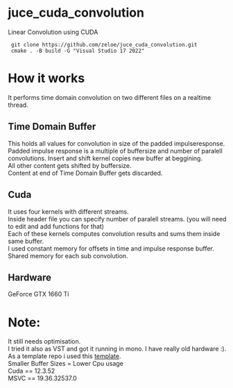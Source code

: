 # juce_cuda_convolution
 Linear Convolution using CUDA 
 ```shell
  git clone https://github.com/zeloe/juce_cuda_convolution.git
  cmake . -B build -G "Visual Studio 17 2022"
```
# How it works
It performs time domain convolution on two different files on a realtime thread.  

## Time Domain Buffer
This holds all values for convolution in size of the padded impulseresponse. \
Padded impulse response is a multiple of buffersize and number of paralell convolutions. 
Insert and shift kernel copies new buffer at beggining. \
All other content gets shifted by buffersize. \
Content at end of Time Domain Buffer gets discarded. 

## Cuda
It uses four kernels with different streams. \
Inside header file you can specify number of paralell streams. (you will need to edit and add functions for that) \
Each of these kernels computes convolution results and sums them inside same buffer.  \
I used constant memory for offsets in time and impulse response buffer. \
Shared memory for each sub convolution. 
## Hardware 
GeForce GTX 1660 Ti




# Note: 
It still needs optimisation. \
I tried it also as VST and got it running in mono. I have really old hardware :). \
As a template repo i used this [template](https://github.com/anthonyalfimov/JUCE-CMake-Plugin-Template/blob/main/CMakeLists.txt).
\
Smaller Buffer Sizes = Lower Cpu usage \
Cuda == 12.3.52 \
MSVC == 19.36.32537.0
